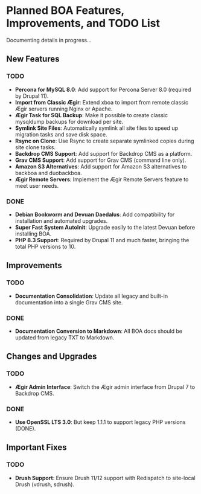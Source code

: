 # Planned BOA Features, Improvements, and TODO List

Documenting details in progress...

## New Features

### TODO
- **Percona for MySQL 8.0**: Add support for Percona Server 8.0 (required by Drupal 11).
- **Import from Classic Ægir**: Extend xboa to import from remote classic Ægir servers running Nginx or Apache.
- **Ægir Task for SQL Backup**: Make it possible to create classic mysqldump backups for download per site.
- **Symlink Site Files**: Automatically symlink all site files to speed up migration tasks and save disk space.
- **Rsync on Clone**: Use Rsync to create separate symlinked copies during site clone tasks.
- **Backdrop CMS Support**: Add support for Backdrop CMS as a platform.
- **Grav CMS Support**: Add support for Grav CMS (command line only).
- **Amazon S3 Alternatives**: Add support for Amazon S3 alternatives to backboa and duobackboa.
- **Ægir Remote Servers**: Implement the Ægir Remote Servers feature to meet user needs.

### DONE
- **Debian Bookworm and Devuan Daedalus**: Add compatibility for installation and automated upgrades.
- **Super Fast System AutoInit**: Upgrade easily to the latest Devuan before installing BOA.
- **PHP 8.3 Support**: Required by Drupal 11 and much faster, bringing the total PHP versions to 10.

## Improvements

### TODO
- **Documentation Consolidation**: Update all legacy and built-in documentation into a single Grav CMS site.

### DONE
- **Documentation Conversion to Markdown**: All BOA docs should be updated from legacy TXT to Markdown.

## Changes and Upgrades

### TODO
- **Ægir Admin Interface**: Switch the Ægir admin interface from Drupal 7 to Backdrop CMS.

### DONE
- **Use OpenSSL LTS 3.0**: But keep 1.1.1 to support legacy PHP versions (DONE).

## Important Fixes

### TODO
- **Drush Support**: Ensure Drush 11/12 support with Redispatch to site-local Drush (vdrush, sdrush).

